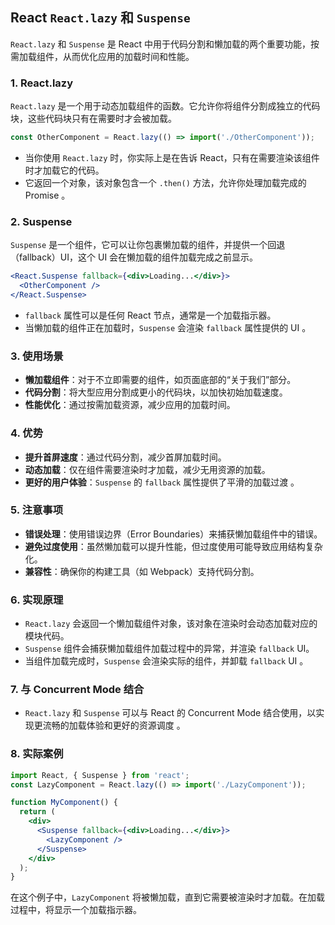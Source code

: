 <!-- @format -->

## React `React.lazy` 和 `Suspense`

`React.lazy` 和 `Suspense` 是 React 中用于代码分割和懒加载的两个重要功能，按需加载组件，从而优化应用的加载时间和性能。

### 1. React.lazy

`React.lazy` 是一个用于动态加载组件的函数。它允许你将组件分割成独立的代码块，这些代码块只有在需要时才会被加载。

```jsx
const OtherComponent = React.lazy(() => import('./OtherComponent'));
```

- 当你使用 `React.lazy` 时，你实际上是在告诉 React，只有在需要渲染该组件时才加载它的代码。
- 它返回一个对象，该对象包含一个 `.then()` 方法，允许你处理加载完成的 Promise 。

### 2. Suspense

`Suspense` 是一个组件，它可以让你包裹懒加载的组件，并提供一个回退（fallback）UI，这个 UI 会在懒加载的组件加载完成之前显示。

```jsx
<React.Suspense fallback={<div>Loading...</div>}>
  <OtherComponent />
</React.Suspense>
```

- `fallback` 属性可以是任何 React 节点，通常是一个加载指示器。
- 当懒加载的组件正在加载时，`Suspense` 会渲染 `fallback` 属性提供的 UI 。

### 3. 使用场景

- **懒加载组件**：对于不立即需要的组件，如页面底部的“关于我们”部分。
- **代码分割**：将大型应用分割成更小的代码块，以加快初始加载速度。
- **性能优化**：通过按需加载资源，减少应用的加载时间。

### 4. 优势

- **提升首屏速度**：通过代码分割，减少首屏加载时间。
- **动态加载**：仅在组件需要渲染时才加载，减少无用资源的加载。
- **更好的用户体验**：`Suspense` 的 `fallback` 属性提供了平滑的加载过渡 。

### 5. 注意事项

- **错误处理**：使用错误边界（Error Boundaries）来捕获懒加载组件中的错误。
- **避免过度使用**：虽然懒加载可以提升性能，但过度使用可能导致应用结构复杂化。
- **兼容性**：确保你的构建工具（如 Webpack）支持代码分割。

### 6. 实现原理

- `React.lazy` 会返回一个懒加载组件对象，该对象在渲染时会动态加载对应的模块代码。
- `Suspense` 组件会捕获懒加载组件加载过程中的异常，并渲染 `fallback` UI。
- 当组件加载完成时，`Suspense` 会渲染实际的组件，并卸载 `fallback` UI 。

### 7. 与 Concurrent Mode 结合

- `React.lazy` 和 `Suspense` 可以与 React 的 Concurrent Mode 结合使用，以实现更流畅的加载体验和更好的资源调度 。

### 8. 实际案例

```jsx
import React, { Suspense } from 'react';
const LazyComponent = React.lazy(() => import('./LazyComponent'));

function MyComponent() {
  return (
    <div>
      <Suspense fallback={<div>Loading...</div>}>
        <LazyComponent />
      </Suspense>
    </div>
  );
}
```

在这个例子中，`LazyComponent` 将被懒加载，直到它需要被渲染时才加载。在加载过程中，将显示一个加载指示器。
